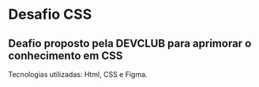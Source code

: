 <h1>Desafio CSS</h1>
<h2>Deafio proposto pela DEVCLUB para aprimorar o conhecimento em CSS</h2>
<p>Tecnologias utilizadas: Html, CSS e Figma.</p>
